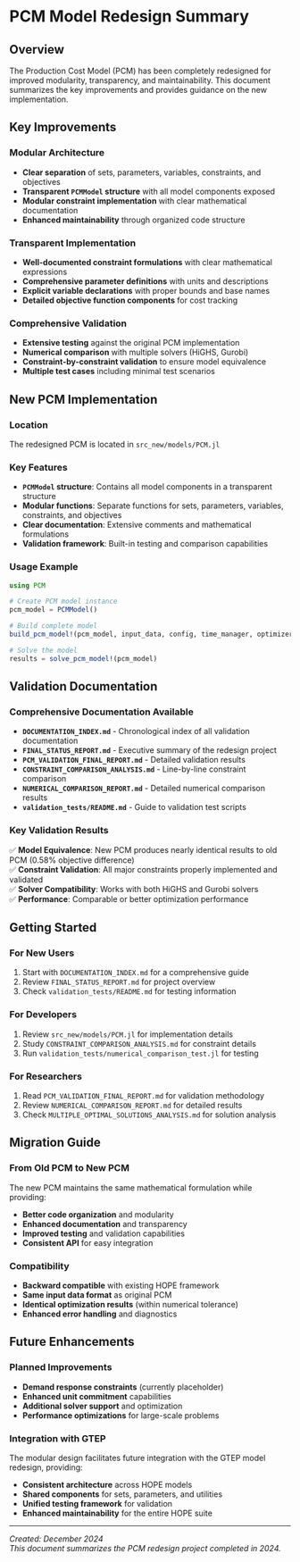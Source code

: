 # PCM Model Redesign Summary

## Overview
The Production Cost Model (PCM) has been completely redesigned for improved modularity, transparency, and maintainability. This document summarizes the key improvements and provides guidance on the new implementation.

## Key Improvements

### Modular Architecture
- **Clear separation** of sets, parameters, variables, constraints, and objectives
- **Transparent `PCMModel` structure** with all model components exposed
- **Modular constraint implementation** with clear mathematical documentation
- **Enhanced maintainability** through organized code structure

### Transparent Implementation
- **Well-documented constraint formulations** with clear mathematical expressions
- **Comprehensive parameter definitions** with units and descriptions
- **Explicit variable declarations** with proper bounds and base names
- **Detailed objective function components** for cost tracking

### Comprehensive Validation
- **Extensive testing** against the original PCM implementation
- **Numerical comparison** with multiple solvers (HiGHS, Gurobi)
- **Constraint-by-constraint validation** to ensure model equivalence
- **Multiple test cases** including minimal test scenarios

## New PCM Implementation

### Location
The redesigned PCM is located in `src_new/models/PCM.jl`

### Key Features
- **`PCMModel` structure**: Contains all model components in a transparent structure
- **Modular functions**: Separate functions for sets, parameters, variables, constraints, and objectives
- **Clear documentation**: Extensive comments and mathematical formulations
- **Validation framework**: Built-in testing and comparison capabilities

### Usage Example
```julia
using PCM

# Create PCM model instance
pcm_model = PCMModel()

# Build complete model
build_pcm_model!(pcm_model, input_data, config, time_manager, optimizer)

# Solve the model
results = solve_pcm_model!(pcm_model)
```

## Validation Documentation

### Comprehensive Documentation Available
- **`DOCUMENTATION_INDEX.md`** - Chronological index of all validation documentation
- **`FINAL_STATUS_REPORT.md`** - Executive summary of the redesign project
- **`PCM_VALIDATION_FINAL_REPORT.md`** - Detailed validation results
- **`CONSTRAINT_COMPARISON_ANALYSIS.md`** - Line-by-line constraint comparison
- **`NUMERICAL_COMPARISON_REPORT.md`** - Detailed numerical comparison results
- **`validation_tests/README.md`** - Guide to validation test scripts

### Key Validation Results
✅ **Model Equivalence**: New PCM produces nearly identical results to old PCM (0.58% objective difference)  
✅ **Constraint Validation**: All major constraints properly implemented and validated  
✅ **Solver Compatibility**: Works with both HiGHS and Gurobi solvers  
✅ **Performance**: Comparable or better optimization performance  

## Getting Started

### For New Users
1. Start with `DOCUMENTATION_INDEX.md` for a comprehensive guide
2. Review `FINAL_STATUS_REPORT.md` for project overview
3. Check `validation_tests/README.md` for testing information

### For Developers
1. Review `src_new/models/PCM.jl` for implementation details
2. Study `CONSTRAINT_COMPARISON_ANALYSIS.md` for constraint details
3. Run `validation_tests/numerical_comparison_test.jl` for testing

### For Researchers
1. Read `PCM_VALIDATION_FINAL_REPORT.md` for validation methodology
2. Review `NUMERICAL_COMPARISON_REPORT.md` for detailed results
3. Check `MULTIPLE_OPTIMAL_SOLUTIONS_ANALYSIS.md` for solution analysis

## Migration Guide

### From Old PCM to New PCM
The new PCM maintains the same mathematical formulation while providing:
- **Better code organization** and modularity
- **Enhanced documentation** and transparency
- **Improved testing** and validation capabilities
- **Consistent API** for easy integration

### Compatibility
- **Backward compatible** with existing HOPE framework
- **Same input data format** as original PCM
- **Identical optimization results** (within numerical tolerance)
- **Enhanced error handling** and diagnostics

## Future Enhancements

### Planned Improvements
- **Demand response constraints** (currently placeholder)
- **Enhanced unit commitment** capabilities
- **Additional solver support** and optimization
- **Performance optimizations** for large-scale problems

### Integration with GTEP
The modular design facilitates future integration with the GTEP model redesign, providing:
- **Consistent architecture** across HOPE models
- **Shared components** for sets, parameters, and utilities
- **Unified testing framework** for validation
- **Enhanced maintainability** for the entire HOPE suite

---
*Created: December 2024*  
*This document summarizes the PCM redesign project completed in 2024.*

